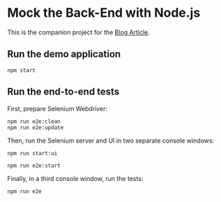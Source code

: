# Mock the Back-End with Node.js

This is the companion project for the [Blog Article](http://blog.scottlogic.com/2018/02/26/mock-the-backend-with-node.html).

## Run the demo application

    npm start

## Run the end-to-end tests

First, prepare Selenium Webdriver:

    npm run e2e:clean
    npm run e2e:update

Then, run the Selenium server and UI in two separate console windows:

    npm run start:ui

    npm run e2e:start

Finally, in a third console window, run the tests:

    npm run e2e

